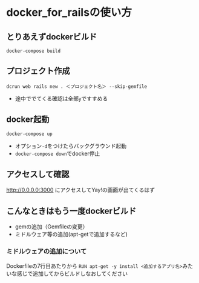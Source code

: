 # docker_for_railsの使い方

## とりあえずdockerビルド
`docker-compose build`

## プロジェクト作成
`dcrun web rails new . ＜プロジェクト名＞ --skip-gemfile`
- 途中ででてくる確認は全部`y`ですすめる

## docker起動
`docker-compose up`
- オプション`-d`をつけたらバックグラウンド起動
- `docker-compose down`でdocker停止

## アクセスして確認
http://0.0.0.0:3000 にアクセスしてYay!の画面が出てくるはず

## こんなときはもう一度dockerビルド
- gemの追加（Gemfileの変更）
- ミドルウェア等の追加(apt-getで追加するなど)

### ミドルウェアの追加について
Dockerfileの7行目あたりから
`RUN apt-get -y install <追加するアプリ名>`みたいな感じで追加してからビルドしなおしてください
